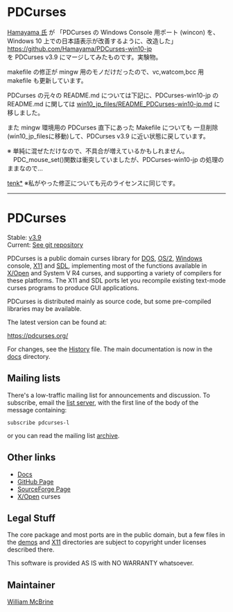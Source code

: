 PDCurses
========

[Hamayama 氏](https://github.com/Hamayama) が 「PDCurses の Windows Console 用ポート (wincon) を、  
Windows 10 上での日本語表示が改善するように、改造した」  
https://github.com/Hamayama/PDCurses-win10-jp  
を PDCurses v3.9 にマージしてみたものです。実験物。

makefile の修正が mingw 用のモノだけだったので、vc,watcom,bcc 用 makefile
も更新しています。

PDCurses の元々の README.md については下記に、PDCurses-win10-jp の README.md
に関しては [win10_jp_files/README_PDCurses-win10-jp.md](win10_jp_files/README_PDCurses-win10-jp.md) に移しました。

また mingw 環境用の PDCurses 直下にあった Makefile についても
一旦削除(win10_jp_filesに移動)して、PDCurses v3.9 に近い状態に戻しています。

※ 単純に混ぜただけなので、不具合が増えているかもしれません。
　PDC_mouse_set()関数は衝突していましたが、PDCurses-win10-jp の処理のままなので…

[tenk*](https://github.com/tenk-a/)
※私がやった修正についても元のライセンスに同じです。

----------------------------------------------------------------------

PDCurses
========

Stable: [v3.9]  
Current: [See git repository][git]

PDCurses is a public domain curses library for [DOS], [OS/2], [Windows]
console, [X11] and [SDL], implementing most of the functions available in
[X/Open] and System V R4 curses, and supporting a variety of compilers for
these platforms. The X11 and SDL ports let you recompile existing
text-mode curses programs to produce GUI applications.

PDCurses is distributed mainly as source code, but some pre-compiled
libraries may be available.

The latest version can be found at:

   <https://pdcurses.org/>

For changes, see the [History] file. The main documentation is now in the
[docs] directory.


Mailing lists
-------------

There's a low-traffic mailing list for announcements and discussion. To
subscribe, email the [list server], with the first line of the body of
the message containing:

`subscribe pdcurses-l`

or you can read the mailing list [archive].


Other links
-----------

* [Docs][docs]
* [GitHub Page][git]
* [SourceForge Page]
* [X/Open] curses


Legal Stuff
-----------

The core package and most ports are in the public domain, but a few files
in the [demos] and [X11][xstatus] directories are subject to copyright
under licenses described there.

This software is provided AS IS with NO WARRANTY whatsoever.


Maintainer
----------

[William McBrine]


[v3.9]: https://github.com/wmcbrine/PDCurses/releases/tag/3.9
[git]: https://github.com/wmcbrine/PDCurses

[History]: docs/HISTORY.md
[docs]: docs/README.md

[list server]: mailto:majordomo@lightlink.com
[archive]: https://www.mail-archive.com/pdcurses-l@lightlink.com/

[SourceForge Page]: https://sourceforge.net/projects/pdcurses
[X/Open]: https://pubs.opengroup.org/onlinepubs/007908799/cursesix.html

[DOS]: dos/README.md
[OS/2]: os2/README.md
[SDL]: sdl2/README.md
[Windows]: wincon/README.md
[X11]: x11/README.md

[demos]: demos/README.md#distribution-status
[xstatus]: x11/README.md#distribution-status

[William McBrine]: https://wmcbrine.com/
